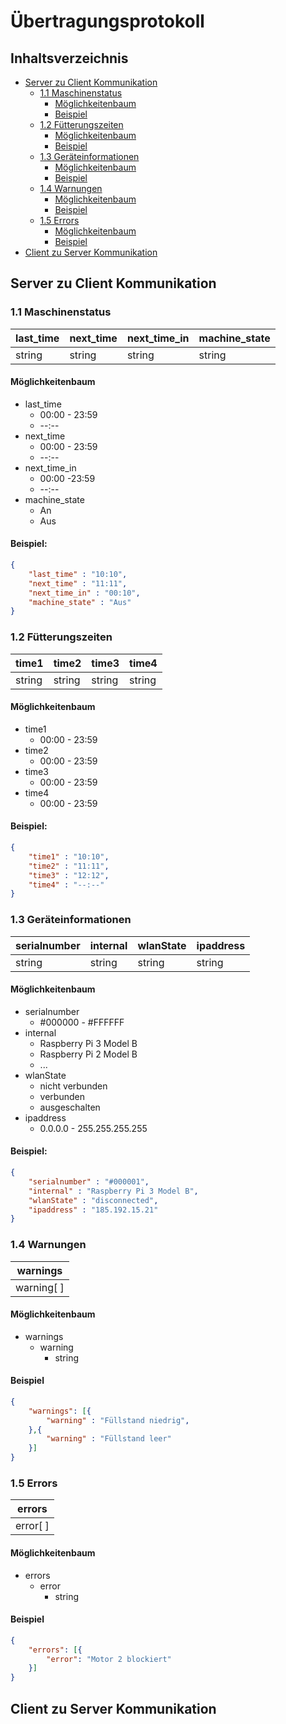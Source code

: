 # Übertragungsprotokoll

## Inhaltsverzeichnis

* [Server zu Client Kommunikation](#server-zu-client-kommunikation)
    * [1.1 Maschinenstatus](#11-maschinenstatus)
        * [Möglichkeitenbaum](#möglichkeitenbaum)
        * [Beispiel](#beispiel)
    * [1.2 Fütterungszeiten](#12-fütterungszeiten)
        * [Möglichkeitenbaum](#möglichkeitenbaum-1)
        * [Beispiel](#beispiel-1)
    * [1.3 Geräteinformationen](#13-geräteinformationen)
        * [Möglichkeitenbaum](#möglichkeitenbaum-2)
        * [Beispiel](#beispiel-2)
    * [1.4 Warnungen](#14-warnungen)
        * [Möglichkeitenbaum](#möglichkeitenbaum-3)
        * [Beispiel](#beispiel-3)
    * [1.5 Errors](15-errors)
        * [Möglichkeitenbaum](#möglichkeitenbaum-4)
        * [Beispiel](#beispiel-4)
* [Client zu Server Kommunikation](#client-zu-server-kommunikation)

## Server zu Client Kommunikation

### 1.1 Maschinenstatus

| last_time | next_time | next_time_in | machine_state |
|-----------|-----------|--------------|---------------|
|   string  |  string   |    string    |    string     |

#### Möglichkeitenbaum

- last_time
    - 00:00 - 23:59
    - --:--
- next_time
    - 00:00 - 23:59
    - --:--
- next_time_in
    - 00:00 -23:59
    - --:--
- machine_state
    - An
    - Aus

#### Beispiel: 
```JSON
{  
    "last_time" : "10:10",  
    "next_time" : "11:11",
    "next_time_in" : "00:10",
    "machine_state" : "Aus"
}
```

### 1.2 Fütterungszeiten

| time1  | time2  | time3  | time4  |
|--------|--------|--------|--------|
| string | string | string | string |

#### Möglichkeitenbaum

- time1
    - 00:00 - 23:59
- time2
    - 00:00 - 23:59
- time3
    - 00:00 - 23:59
- time4
    - 00:00 - 23:59

#### Beispiel:
```JSON
{  
    "time1" : "10:10",
    "time2" : "11:11",
    "time3" : "12:12",
    "time4" : "--:--"
}
```

### 1.3 Geräteinformationen

| serialnumber | internal | wlanState | ipaddress |
|--------------|----------|-----------|-----------|
|   string     |  string  |   string  |   string  |

#### Möglichkeitenbaum

- serialnumber
    - #000000 - #FFFFFF
- internal
    - Raspberry Pi 3 Model B
    - Raspberry Pi 2 Model B
    - ...
- wlanState
    - nicht verbunden
    - verbunden
    - ausgeschalten
- ipaddress
    - 0.0.0.0 - 255.255.255.255

#### Beispiel:
```JSON
{  
    "serialnumber" : "#000001",
    "internal" : "Raspberry Pi 3 Model B",
    "wlanState" : "disconnected",
    "ipaddress" : "185.192.15.21"
}
```

### 1.4 Warnungen

| warnings |
|----------|
|warning[ ]|

#### Möglichkeitenbaum

- warnings
    - warning
        - string

#### Beispiel
```JSON
{
    "warnings": [{
        "warning" : "Füllstand niedrig",
    },{
        "warning" : "Füllstand leer"
    }]
}
```

### 1.5 Errors

| errors |
|--------|
|error[ ]|

#### Möglichkeitenbaum

- errors
    - error
        - string

#### Beispiel
```JSON
{
    "errors": [{
        "error": "Motor 2 blockiert"
    }]
}
```
## Client zu Server Kommunikation

